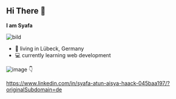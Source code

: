 ## Hi There 👋
**I am Syafa**

![bild](https://images.unsplash.com/photo-1524799744590-dd8442863563?q=80&w=200&auto=format&fit=crop&ixlib=rb-4.0.3&ixid=M3wxMjA3fDB8MHxwaG90by1wYWdlfHx8fGVufDB8fHx8fA%3D%3D)
- 🏡 living in Lübeck, Germany
- 💻 currently learning web development
  
![image](https://github.com/syafahaack/SyafaHaack/assets/170949508/6ef7e037-6431-4c86-9f9e-b7553cf483f9) 
👇

https://www.linkedin.com/in/syafa-atun-aisya-haack-045baa197/?originalSubdomain=de


<!--
**syafahaack/SyafaHaack** is a ✨ _special_ ✨ repository because its `README.md` (this file) appears on your GitHub profile.

Here are some ideas to get you started:

- 🔭 I’m living in Lübeck
- 🌱 I’m currently learning web development

- 😄 Pronouns: ...
- ⚡ Fun fact: ...
-->
